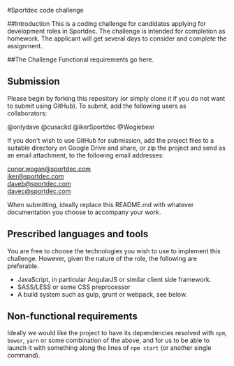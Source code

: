 #Sportdec code challenge

##Introduction
This is a coding challenge for candidates applying for development roles in Sportdec. The challenge is
intended for completion as homework. The applicant will get several days to consider and complete the
assignment.

##The Challenge
Functional requirements go here.

## Submission
Please begin by forking this repository (or simply clone it if you do not want to submit using GitHub). To submit, add the following users as collaborators:

@onlydave
@cusackd
@ikerSportdec
@Wogiebear

If you don't wish to use GitHub for submission, add the project files to a suitable directory on Google Drive and share, or zip the project and send as an email attachment, to the following email
addresses:

conor.wogan@sportdec.com  
iker@sportdec.com   
daveb@sportdec.com  
davec@sportdec.com  

When submitting, ideally replace this README.md with whatever documentation you choose to accompany your work.

## Prescribed languages and tools
You are free to choose the technologies you wish to use to implement this challenge. However, given the nature of the role, the following are preferable.

 * JavaScript, in particular AngularJS or similar client side framework.
 * SASS/LESS or some CSS preprocessor
 * A build system such as gulp, grunt or webpack, see below.

## Non-functional requirements 
Ideally we would like the project to have its dependencies resolved with `npm`, `bower`, `yarn` or some combination of the above, and for us to be able to launch it with something along the lines of `npm start` (or another single command).
